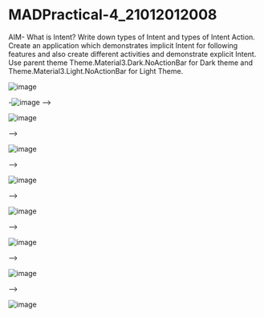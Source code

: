 # MADPractical-4_21012012008

AIM- What is Intent? Write down types of Intent and types of Intent 
Action. Create an application which demonstrates implicit Intent for
following features and also create different activities and demonstrate 
explicit Intent. Use parent theme Theme.Material3.Dark.NoActionBar 
for Dark theme and Theme.Material3.Light.NoActionBar for Light Theme.


![image](https://user-images.githubusercontent.com/110628046/191418966-ccfab47d-af9d-4def-9844-c0f279009a7f.png)

-![image](https://user-images.githubusercontent.com/110628046/191419698-2f37fcfd-3b70-4fc6-b26f-396e552492f9.png)
-->

![image](https://user-images.githubusercontent.com/110628046/191419738-ab3f3722-545a-47a0-a25e-d4e7e01312c4.png)

-->

![image](https://user-images.githubusercontent.com/110628046/191419764-60f38d9c-1f8a-45a9-9bc2-1345d024c1d2.png)

-->

![image](https://user-images.githubusercontent.com/110628046/191419792-a8f66475-f4c3-4d3e-b475-af0bf034c13d.png)

-->

![image](https://user-images.githubusercontent.com/110628046/191419844-ca395eb0-66c2-4a82-ae9e-f954175e10ae.png)

-->

![image](https://user-images.githubusercontent.com/110628046/191419895-353cbc58-f816-4190-a830-e547112e00ca.png)

-->

![image](https://user-images.githubusercontent.com/110628046/191419921-ff9ae93b-e2b4-4e55-9a89-376062028478.png)

-->

![image](https://user-images.githubusercontent.com/110628046/191419949-ea3e90b9-4d1f-4a6b-bf05-9130c1693a70.png)

